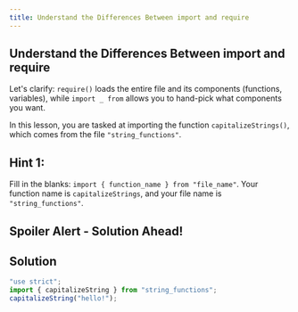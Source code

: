 ```yaml
---
title: Understand the Differences Between import and require
---
```

## Understand the Differences Between import and require

<!-- The article goes here, in GitHub-flavored Markdown. Feel free to add YouTube videos, images, and CodePen/JSBin embeds  -->
Let's clarify: `require()` loads the entire file and its components (functions, variables), while `import _ from` allows you to hand-pick what components you want. 

In this lesson, you are tasked at importing the function `capitalizeStrings()`, which comes from the file `"string_functions"`.

## Hint 1:

Fill in the blanks: `import { function_name } from "file_name"`. Your function name is `capitalizeStrings`, and your file name is `"string_functions"`.

## Spoiler Alert - Solution Ahead!

## Solution

```javascript
"use strict";
import { capitalizeString } from "string_functions";
capitalizeString("hello!");
```
